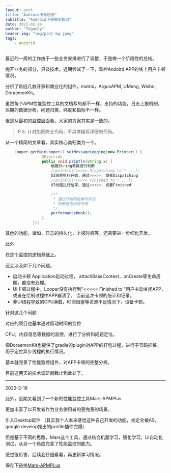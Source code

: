```yaml
---
layout: post
title: "Android卡顿检测"
subtitle: "Android卡顿相关知识"
date: 2022-02-16
author: "Togachy"
header-img: "img/post-bg.jpeg"
tags: 
    - Andorid
---
```



最近的一周的工作由于一些业务安排进行了调整，于是做一个阶段性的总结。 

抛开业务的部分，只谈技术。近期尝试了一下，监控Andoird APP的线上用户卡顿情况。

分析了新旧几款开源和商业化的组件，matrix，ArgusAPM, UMeng, Weibo, DoraemonKit。

虽然每个APM性能监控工具的文档写的都不一样，支持的功能，日志上报机制，后期的数据分析，问题归类，纬度和指标不一样。

但是从最初的监控层面看，大家的方案其实是一致的。


> P.S.  针对加密商业代码，不具体描写详细的代码。

从一个精简的文章看，其实核心类归类为一个。

```java
    Looper.getMainLooper().setMessageLogging(new Printer() {
                @Override
                public void println(String x) {
                    根据String参数进行判断
                    //println(">>>>> Dispatching to " ...);
                    UI线程执行开始，通过>>>>>, 或者Dispatching
                    //println("<<<<< Finished to " ...);
                    UI线程执行结束，通过<<<<<, 或者Finished

                    /**
                     * 通过开始和结束时间点
                     * 判断是否出现卡顿
                     */
                    performanceHook();
                }
            });

```


其他的功能，诸如，日志的持久化，上报时机等，还需要进一步细化开发。

此外

在这个监控的逻辑基础上。

还会涉及如下几个问题。

* 启动卡顿 Application启动过程， attachBaseContext，onCreate等生命周期，都没有处理。
* UI卡顿过程中，Looper没有执行到"<<<<< Finished to "用户主动关闭APP，或者在绘制过程中APP崩溃了。 当前这次卡顿的统计和记录。
* 非UI线程导致的CPU满载，IO流阻塞等资源不足情况下，设备卡顿。

针对这几个问题

对应的项目也基本通过启动时间的监控

CPU，内存信息等数据的监控，进行了分析和问题定位。

像DoraemonKit也提供了gradle的plugin对APP的打包过程，进行子节码插桩，用于定位异步线程的执行情况。

基本就完善了性能监控组件，对APP卡顿的完整分析。

目前这两天的技术调研就截止到此处了。


---

2022-2-18

此外，近期又看到了一个新的性能监控工具Mars-APMPlus

更加丰富了以开发者作为业务使用者的更完善的场景。

引入Desktop软件 （其实我个人本来感觉这种自己开发的功能，肯定会被AS，google develop推出的profile插件完爆）

但是基于不同的思路，Mars这个工具，通过结合机器学习，强化学习，UI自动化测试，从另一个角度完善了性能监控的能力。

感觉很厉害，后续会仔细看看，再更新学习情况。


保存下链接<a href="https://my.oschina.net/u/4180867/blog/5396533">Mars-APMPLus</a>



